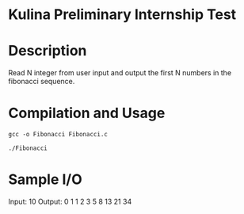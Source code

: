 Kulina Preliminary Internship Test
=========================================
# Description

Read N integer from user input and output the first N numbers in the fibonacci sequence.

# Compilation and Usage

```$xslt
gcc -o Fibonacci Fibonacci.c
```

```$xslt
./Fibonacci
```

# Sample I/O
Input: 10
Output: 0 1 1 2 3 5 8 13 21 34 
